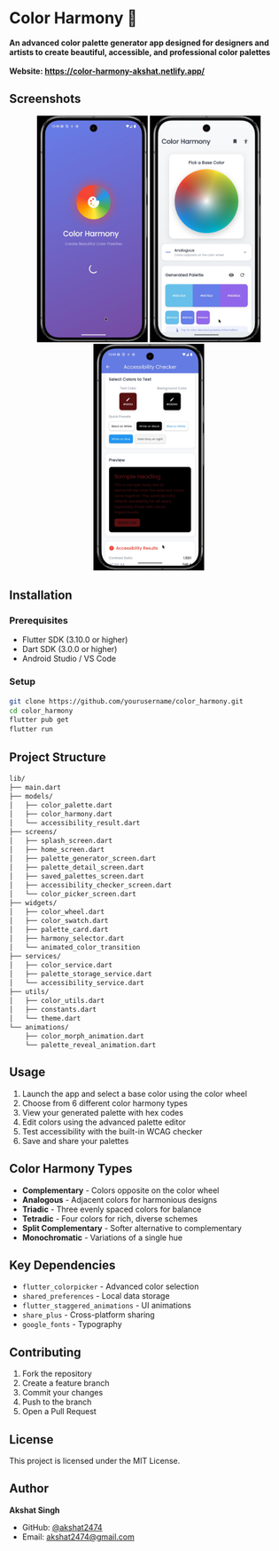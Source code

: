 # Color Harmony 🎨

**An advanced color palette generator app designed for designers and artists to create beautiful, accessible, and professional color palettes**<br><br>
**Website: https://color-harmony-akshat.netlify.app/**

## Screenshots

<div align="center">
<img src="screenshots/splash_screen.jpg" width="200" alt="Splash Screen"> 

<img src="screenshots/palette_generator.jpg" width="200" alt="Palette Generator"> 

<img src="screenshots/accessibility_checker.jpg" width="200" alt="Accessibility Checker"> 
</div>

## Installation

### Prerequisites
- Flutter SDK (3.10.0 or higher)
- Dart SDK (3.0.0 or higher)
- Android Studio / VS Code

### Setup
```bash
git clone https://github.com/yourusername/color_harmony.git
cd color_harmony
flutter pub get
flutter run
```

## Project Structure

```
lib/
├── main.dart                    
├── models/                     
│   ├── color_palette.dart      
│   ├── color_harmony.dart       
│   └── accessibility_result.dart 
├── screens/                    
│   ├── splash_screen.dart      
│   ├── home_screen.dart        
│   ├── palette_generator_screen.dart
│   ├── palette_detail_screen.dart    
│   ├── saved_palettes_screen.dart    
│   ├── accessibility_checker_screen.dart 
│   └── color_picker_screen.dart     
├── widgets/                     
│   ├── color_wheel.dart         
│   ├── color_swatch.dart        
│   ├── palette_card.dart      
│   ├── harmony_selector.dart   
│   └── animated_color_transition
├── services/            
│   ├── color_service.dart       
│   ├── palette_storage_service.dart 
│   └── accessibility_service.dart   
├── utils/                      
│   ├── color_utils.dart        
│   ├── constants.dart       
│   └── theme.dart   
└── animations/             
    ├── color_morph_animation.dart    
    └── palette_reveal_animation.dart 

```

## Usage

1. Launch the app and select a base color using the color wheel
2. Choose from 6 different color harmony types
3. View your generated palette with hex codes
4. Edit colors using the advanced palette editor
5. Test accessibility with the built-in WCAG checker
6. Save and share your palettes

## Color Harmony Types

- **Complementary** - Colors opposite on the color wheel
- **Analogous** - Adjacent colors for harmonious designs
- **Triadic** - Three evenly spaced colors for balance
- **Tetradic** - Four colors for rich, diverse schemes
- **Split Complementary** - Softer alternative to complementary
- **Monochromatic** - Variations of a single hue

## Key Dependencies

- `flutter_colorpicker` - Advanced color selection
- `shared_preferences` - Local data storage
- `flutter_staggered_animations` - UI animations
- `share_plus` - Cross-platform sharing
- `google_fonts` - Typography

## Contributing

1. Fork the repository
2. Create a feature branch
3. Commit your changes
4. Push to the branch
5. Open a Pull Request

## License

This project is licensed under the MIT License.

## Author

**Akshat Singh**
- GitHub: [@akshat2474](https://github.com/akshat2474)
- Email: akshat2474@gmail.com
